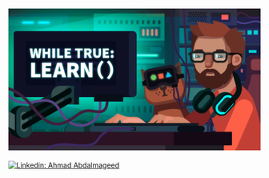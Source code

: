 ### ![988277](988277.jpg) 

[![Linkedin: Ahmad Abdalmageed](https://img.shields.io/badge/-AhmadAbdalmageed-blue?style=flat-square&logo=Linkedin&logoColor=white&link=https://www.linkedin.com/in/ahmed-abdelmageed-134a50151/)](https://www.linkedin.com/in/ahmed-abdelmageed-134a50151/)

